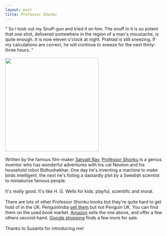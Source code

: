 ```yaml
---
layout: post
title: Professor Shonku
---
```


<div class="entry-item s2-entrytext">" So I took out my Snuff-gun and tried it on him. The snuff in it is so potent that one shot, delivered somewhere in the region of a man's moustache, is quite enough. It is now eleven o'clock at night. Prahlad is still sneezing. If my calculations are correct, he will continue to sneeze for the next thirty-three hours. "<br/><br/><a href="http://www.penguinbooksindia.com/BrowesBook.aspx?key=shonku&amp;Author=&amp;Title=&amp;ISBN13=&amp;Publisher=&amp;Category=" rel="nofollow"><img height="300" src="http://www.penguinbooksindia.com/upload/9780143335818.jpg"/></a><br/><br/>Written by the famous film-maker <a href="http://en.wikipedia.org/wiki/Satyajit_Ray" rel="nofollow">Satyajit Ray</a>, <a href="http://www.satyajitrayworld.com/rayfiction/shonku.aspx" rel="nofollow">Professor Shonku</a> is a genius inventor who has wonderful adventures with his cat Newton and his household robot Bidhushekhar. One day he's inventing a machine to make birds intelligent, the next he's foiling a dastardly plot by a Swedish scientist to miniaturise famous people.<br/><br/>It's really good. It's like H. G. Wells for kids: playful, scientific and moral.<br/><br/>There are lots of other Professor Shonku books but they're quite hard to get hold of in the UK. PenguinIndia <a href="http://www.penguinbooksindia.com/BrowesBook.aspx?key=shonku&amp;Author=&amp;Title=&amp;ISBN13=&amp;Publisher=&amp;Category=" rel="nofollow">sell them</a> but not Penguin UK. You can find them on the used book market. <a href="http://www.amazon.co.uk/s/ref=nb_sb_noss?url=search-alias%3Dstripbooks&amp;field-keywords=shonku&amp;x=18&amp;y=13" rel="nofollow">Amazon</a> sells the one above, and offer a few others second-hand. <a href="http://www.google.co.uk/products?q=shonku&amp;hl=en&amp;aq=f" rel="nofollow">Google shopping</a> finds a few more for sale.<br/><br/>Thanks to Susanta for introducing me!</div>